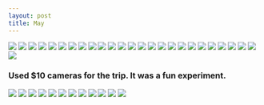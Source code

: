 ```yaml
---
layout: post
title: May
---
```


![](https://i.imgur.com/MgQqsrU.jpg)
![](https://i.imgur.com/p9V2j6V.jpg)
![](https://i.imgur.com/zYe0V5s.jpg)
![](https://i.imgur.com/o8YqaNc.jpg)
![](https://i.imgur.com/6COKqjY.jpg)
![](https://i.imgur.com/fQy02pr.jpg)
![](https://i.imgur.com/WgqAYNh.jpg)
![](https://blotcdn.com/blog_7d9c6729f90a4fd68ca68a09e88009f0/_image_cache/2e4bf65a-916b-4cfa-b672-0893252dc7ce.jpg)
![](https://blotcdn.com/blog_7d9c6729f90a4fd68ca68a09e88009f0/_image_cache/828483e8-fa4e-4a22-9799-2207a15cb83d.jpg)
![](https://i.imgur.com/LMqCW25.jpg)
![](https://i.imgur.com/R5jAUFT.jpg)
![](https://i.imgur.com/KHA94uS.jpg)
![](https://i.imgur.com/ceTR2Hu.jpg)
![](https://i.imgur.com/G58I3ER.jpg)
![](https://i.imgur.com/cy9aHvu.jpg)
![](https://i.imgur.com/588i0mk.jpg)
![](https://i.imgur.com/ZeL4CbI.jpg)
![](https://i.imgur.com/d9HjxYa.jpg)
![](https://i.imgur.com/GrmKRZC.jpg)
![](https://i.imgur.com/kop5Ecb.jpg)
![](https://i.imgur.com/DWxTt8r.jpg)
![](https://i.imgur.com/JHiISmB.jpg)
![](https://i.imgur.com/85NtJtJ.jpg) 
![](https://i.imgur.com/qaA0VGc.jpg)
![](https://i.imgur.com/1bbwVE1.jpg)
![](https://i.imgur.com/vpYbWRa.jpg)

### Used $10 cameras for the trip. It was a fun experiment.

![](https://i.imgur.com/I3UFl4X.jpg)
![](https://i.imgur.com/XCGha6y.jpg)
![](https://i.imgur.com/MZ6555c.jpg)
![](https://i.imgur.com/rqOniZU.jpg)
![](https://i.imgur.com/WebrEqP.jpg)
![](https://i.imgur.com/9genKJS.jpg)
![](https://i.imgur.com/BVKQHE9.jpg)
![](https://i.imgur.com/Wu3J4cb.jpg)
![](https://i.imgur.com/qPOJt7K.jpg)
![](https://i.imgur.com/wez7UV2.jpg)
![](https://i.imgur.com/gfHOu4a.jpg)
![](https://i.imgur.com/yRFAY2d.jpg)
